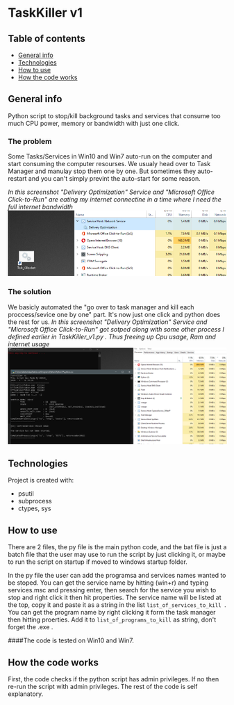 # TaskKiller v1
## Table of contents
* [General info](#general-info)
* [Technologies](#technologies)
* [How to use](#setup)
* [How the code works](#How-the-code-works)

## General info
Python script to stop/kill background tasks and services that consume too much CPU power, memory or bandwidth with just one click.

### The problem
Some Tasks/Services in Win10 and Win7 auto-run on the computer and start consuming the computer resourses. We usualy head over to Task Manager and manulay stop them one by one. But sometimes they auto-restart and you can't simply prevint the auto-start for some reason.

_In this screenshot "Delivery Optimization" Service and "Microsoft Office Click-to-Run" are eating my internet connectine in a time where I need the full internet bandwidth_
![Screenshot_Before](https://github.com/Abdoo-mayhob/TaskKiller/blob/main/Screenshot_Before.png)

### The solution
We basicly automated the "go over to task manager and kill each proccess/sevice one by one" part. It's now just one click and python does the rest for us. 
_In this screenshot "Delivery Optimization" Service and "Microsoft Office Click-to-Run" got sotped along with some other process I defined earlier in TaskKiller_v1.py . Thus freeing up Cpu usage, Ram and internet usage_
![Screenshot_After](https://github.com/Abdoo-mayhob/TaskKiller/blob/main/Screenshot_After.png)

## Technologies
Project is created with:
* psutil
* subprocess
* ctypes, sys

## How to use
There are 2 files, the py file is the main python code, and the bat file is just a batch file that the user may use to run the script by just clicking it, or maybe to run the script on startup if moved to windows startup folder.

In the py file the user can add the programsa and services names wanted to be stoped.
You can get the service name by hitting (win+r) and typing services.msc and pressing enter, then search for the service you wish to stop and right click it then hit properties. The service name will be listed at the top, copy it and paste it as a string in the list ```list_of_services_to_kill ```. 
You can get the program name by right clicking it form the task manager then hitting proerties. Add it to ```list_of_programs_to_kill``` as string, don't forget the .exe .

####The code is tested on Win10 and Win7.


## How the code works
First, the code checks if the python script has admin privileges. If no then re-run the script with admin privileges.
The rest of the code is self explanatory.
